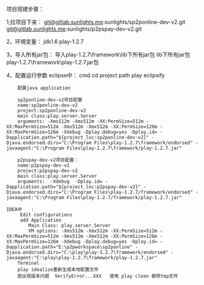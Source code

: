 项目搭建步骤：

1,拉项目下来：
	git@gitlab.sunlights.me:sunlights/sp2ponline-dev-v2.git
	git@gitlab.sunlights.me:sunlights/p2pspay-dev-v2.git

2，环境变量：
	jdk1.6  play-1.2.7

3，导入所有jar包：
 	导入play-1.2.7\framework\lib下所有jar包
	lib下所有jar包
	play-1.2.7\framework\play-1.2.7.jar包

4，配置运行参数
	eclipse中：
		cmd
		cd project path
        play eclipsify

		配置java application
		
		sp2ponline-dev-v2项目配置
		name:sp2ponline-dev-v2
		project:sp2ponline-dev-v2
		main class:play.server.Server
		arguments: -Xms512m -Xmx512m -XX:PermSize=512m -XX:MaxPermSize=512m -Xms512m -Xmx512m -XX:PermSize=126m -XX:MaxPermSize=126m -Xdebug -Dplay.debug=yes -Dplay.id= -Dapplication.path="${project_loc:sp2ponline-dev-v2}" -Djava.endorsed.dirs="C:\Program Files\play-1.2.7\framework/endorsed" -javaagent:"C:\Program Files\play-1.2.7\framework/play-1.2.7.jar"
		
		p2pspay-dev-v2项目配置：
		name:p2pspay-dev-v2
		project:p2pspay-dev-v2
		main class:play.server.Server
		arguments:	-Xdebug  -Dplay.id= -Dapplication.path="${project_loc:p2pspay-dev-v2}" -Djava.endorsed.dirs="C:\Program Files\play-1.2.7/framework/endorsed" -javaagent:"C:\Program Files\play-1.2.7/framework/play-1.2.7.jar"
	
	IDEA中	：
		 Edit configurations
         add Application
            Main Class: play.server.Server
            VM options: -Xms512m -Xmx512m -XX:PermSize=512m -XX:MaxPermSize=512m -Xms512m -Xmx512m -XX:PermSize=126m -XX:MaxPermSize=126m -Xdebug -Dplay.debug=yes -Dplay.id= -Dapplication.path="E:\p2pworkspace\sp2ponline" -Djava.endorsed.dirs="C:\play\play-1.2.7\framework/endorsed" -javaagent:"C:\play\play-1.2.7\framework/play-1.2.7.jar"
		Terminal
        play idealize重新生成本地配置文件
        若出现版本问题  VerifyError...XXX   使用 play clean 删除tmp文件
        
        
		
		
		